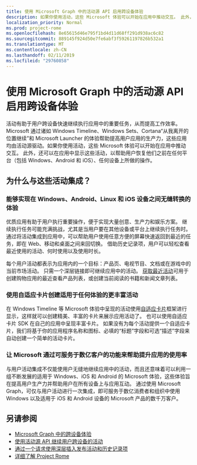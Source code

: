 ```yaml
---
title: 使用 Microsoft Graph 中的活动源 API 启用跨设备体验
description: 如果你使用活动，这些 Microsoft 体验可以开始在应用中推动交互。 此外，还可以在应用中显示这些活动，以帮助用户恢复他们之前在任何平台（包括 Windows、Android 和 iOS）、任何设备上所做的操作。
localization_priority: Normal
ms.prod: project-rome
ms.openlocfilehash: 8e65615d46e795f1bd4d11d68ff291d938ac6c82
ms.sourcegitcommit: 889145f924d50e7fe6abf3f59261197826b532a1
ms.translationtype: MT
ms.contentlocale: zh-CN
ms.lasthandoff: 02/11/2019
ms.locfileid: "29760858"
---
```

# <a name="using-the-activity-feed-api-in-microsoft-graph-to-enable-cross-device-experiences"></a>使用 Microsoft Graph 中的活动源 API 启用跨设备体验

活动有助于用户跨设备快速继续执行应用中的重要任务，从而提高工作效率。 Microsoft 通过诸如 Windows Timeline、Windows Sets、Cortana“从我离开的位置继续”和 Microsoft Launcher 的体验帮助提高用户应用的生产力，这些应用均由活动源驱动。如果你使用活动，这些 Microsoft 体验可以开始在应用中推动交互。 此外，还可以在应用中显示这些活动，以帮助用户恢复他们之前在任何平台（包括 Windows、Android 和 iOS）、任何设备上所做的操作。

## <a name="why-integrate-with-activities"></a>为什么与这些活动集成？
### <a name="enable-experiences-that-flow-seamlessly-between-windows-android-linux-and-ios-devices"></a>能够实现在 Windows、Android、Linux 和 iOS 设备之间无缝转换的体验 
优质应用有助于用户执行重要操作，便于实现大量创意、生产力和娱乐方案。 继续执行任务可能充满挑战，尤其是当用户要在其他设备或平台上继续执行任务时。 通过将活动集成到应用中，可以帮助用户使用任意方便的屏幕快速返回到最近的任务，即在 Web、移动和桌面之间来回切换。 借助历史记录项，用户可以轻松查看最近使用的活动、何时使用以及使用时长。   

每个用户活动都表示为应用内的一个目标：产品页、电视节目、文档或在游戏中的当前市场活动。 只需一个深层链接即可继续应用中的活动。 [获取最近活动](/graph/api/projectrome-get-recent-activities?view=graph-rest-1.0)可用于创建购物应用的最近查看产品列表，或创建当前阅读的书籍和新闻文章列表。 

### <a name="create-richer-activities-for-any-experience-with-adaptive-cards"></a>使用自适应卡片创建适用于任何体验的更丰富活动
在 Windows Timeline 等 Microsoft 体验中呈现的活动使用[自适应卡片](https://adaptivecards.io/)框架进行显示，这样就可以创建精美、丰富的卡片来展示应用活动了。 也可以使用自适应卡片 SDK 在自己的应用中呈现丰富卡片。 如果没有为每个活动提供一个自适应卡片，我们将基于你的应用程序名称和图标、必填的“标题”字段和可选“描述”字段来自动创建一个简单的活动卡片。 

### <a name="let-microsoft-help-drive-app-usage-with-features-that-reach-hundreds-of-millions-of-customers"></a>让 Microsoft 通过可服务于数亿客户的功能来帮助提升应用的使用率
与用户活动集成不仅能使用户无缝地继续应用中的活动，而且还意味着可以利用一组不断发展的适用于 Windows、iOS 和 Android 的 Microsoft 体验，这些体验旨在提高用户生产力并帮助用户在所有设备上与应用互动。 通过使用 Microsoft Graph，可仅与用户活动进行一次集成，即可服务于数亿消费者和组织中使用 Windows 以及适用于 iOS 和 Android 设备的 Microsoft 产品的数千万客户。

## <a name="see-also"></a>另请参阅

- [Microsoft Graph 中的跨设备体验](cross-device-concept-overview.md)
- [使用活动源 API 继续用户跨设备的活动](/graph/api/resources/activity-feed-api-overview?view=graph-rest-1.0)
- [通过一个请求使用深层插入发布活动和历史记录项](/graph/api/projectrome-put-activity?view=graph-rest-1.0#example-2---deep-insert)
- [详细了解 Project Rome](https://aka.ms/projectrome)
